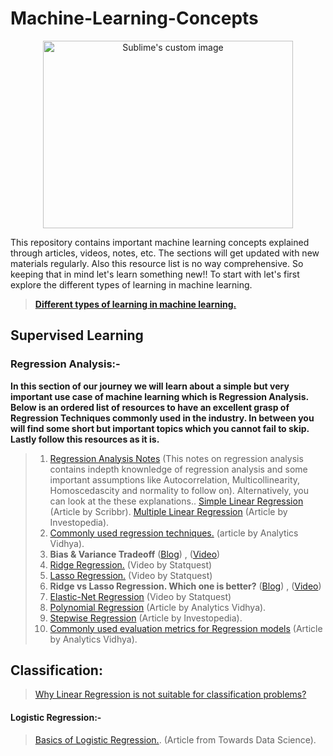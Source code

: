 # Machine-Learning-Concepts

<p align="center">
  <img src="https://user-images.githubusercontent.com/78068342/131361643-b960bfe1-6a1c-44b0-8fdb-f93c5c83b947.jpg" alt="Sublime's custom image"/ width = "400" height = "300">
</p>

This repository contains important machine learning concepts explained through articles, videos, notes, etc. The sections will get updated with new materials regularly. Also this resource list is no way comprehensive. So keeping that in mind let's learn something new!! 
To start with let's first explore the different types of learning in machine learning.

> **[Different types of learning in machine learning.](https://machinelearningmastery.com/types-of-learning-in-machine-learning/)**

## **Supervised Learning**

### **Regression Analysis:-**

**In this section of our journey we will learn about a simple but very important use case of machine learning which is Regression Analysis. Below is an ordered list of resources to have an excellent grasp of Regression Techniques commonly used in the industry. In between you will find some short but important topics which you cannot fail to skip. Lastly follow this resources as it is.**

>   1. [Regression Analysis Notes](https://drive.google.com/file/d/1iFfc0MkECHluD6whkY8HZdtWLqNk0hVY/view?usp=sharing) (This notes on regression analysis contains indepth knownledge of regression analysis and some important assumptions like Autocorrelation, Multicollinearity, Homoscedascity and normality to follow on).
>   Alternatively, you can look at the these explanations..
>    [Simple Linear Regression](https://www.scribbr.com/statistics/simple-linear-regression/) (Article by Scribbr).
>    [Multiple Linear Regression](https://www.investopedia.com/terms/m/mlr.asp) (Article by Investopedia).
>   2. [Commonly used regression techniques.](https://www.analyticsvidhya.com/blog/2015/08/comprehensive-guide-regression/#) (article by Analytics Vidhya).
>   3. **Bias & Variance Tradeoff**  ([Blog](https://www.analyticsvidhya.com/blog/2020/08/bias-and-variance-tradeoff-machine-learning/)) , ([Video](https://www.youtube.com/watch?v=EuBBz3bI-aA))
>   4. [Ridge Regression.](https://www.youtube.com/watch?v=Q81RR3yKn30) (Video by Statquest)
>   5. [Lasso Regression.](https://www.youtube.com/watch?v=NGf0voTMlcs&t=1s) (Video by Statquest)
>   6. **Ridge vs Lasso Regression. Which one is better?** ([Blog](https://favtutor.com/blogs/ridge-and-lasso-regression)) , ([Video](https://www.youtube.com/watch?v=Xm2C_gTAl8c&t=36s))
>   7. [Elastic-Net Regression](https://www.youtube.com/watch?v=1dKRdX9bfIo) (Video by Statquest)
>   8. [Polynomial Regression](https://www.analyticsvidhya.com/blog/2020/03/polynomial-regression-python/) (Article by Analytics Vidhya).
>   9. [Stepwise Regression](https://www.investopedia.com/terms/s/stepwise-regression.asp) (Article by Investopedia).
>  10. [Commonly used evaluation metrics for Regression models](https://www.analyticsvidhya.com/blog/2021/05/know-the-best-evaluation-metrics-for-your-regression-model/) (Article by Analytics Vidhya).

## Classification:

> [Why Linear Regression is not suitable for classification problems?](https://towardsdatascience.com/why-linear-regression-is-not-suitable-for-binary-classification-c64457be8e28)

#### Logistic Regression:-

> [Basics of Logistic Regression.](https://towardsdatascience.com/understanding-logistic-regression-9b02c2aec102). (Article from Towards Data Science).
